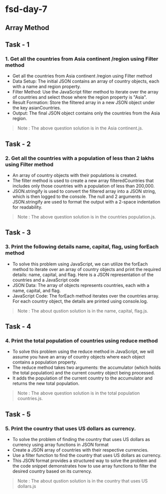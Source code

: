 # fsd-day-7
 ## Array Method
## Task - 1
### 1. Get all the countries from Asia continent /region using Filter method

 - Get all the countries from Asia continent /region using Filter method
 - Data Setup: The initial JSON contains an array of country objects, each with a name and region property.
 - Filter Method: Use the JavaScript filter method to iterate over the array of countries and select those where the region property is "Asia".
 - Result Formation: Store the filtered array in a new JSON object under the key asianCountries.
 - Output: The final JSON object contains only the countries from the Asia region.
 
 > Note : The above question solution is in the Asia continent.js.

## Task - 2
### 2. Get all the countries with a population of less than 2 lakhs using Filter method

 - An array of country objects with their populations is created.
 - The filter method is used to create a new array filteredCountries that includes only those countries with a population of less than 200,000.
 - JSON.stringify is used to convert the filtered array into a JSON string, which is then logged to the console. The null and 2 arguments in JSON.stringify are used to format the output with a 2-space indentation for readability.

 > Note : The above question solution is in the countries population.js.

## Task - 3
### 3. Print the following details name, capital, flag, using forEach method

 - To solve this problem using JavaScript, we can utilize the forEach method to iterate over an array of country objects and print the required details: name, capital, and flag. Here is a JSON representation of the countries and a JavaScript code
 - JSON Data: The array of objects represents countries, each with a name, capital, and flag.
 - JavaScript Code: The forEach method iterates over the countries array. For each country object, the details are printed using console.log.

 > Note : The about qustion solution is in the name, capital, flag.js.

## Task - 4
### 4. Print the total population of countries using reduce method

 - To solve this problem using the reduce method in JavaScript, we will assume you have an array of country objects where each object contains a population property.
 - The reduce method takes two arguments: the accumulator (which holds the total population) and the current country object being processed.
 - It adds the population of the current country to the accumulator and returns the new total population.

 > Note : The above question solution is in the total population countries.js.

## Task - 5
### 5. Print the country that uses US dollars as currency.

 - To solve the problem of finding the country that uses US dollars as currency using array functions in JSON format
 - Create a JSON array of countries with their respective currencies.
 - Use a filter function to find the country that uses US dollars as currency.
 - This JSON format provides a structured way to solve the problem and the code snippet demonstrates how to use array functions to filter the desired country based on its currency.

> Note : The about qustion solution is in the country that uses US dollars.js




